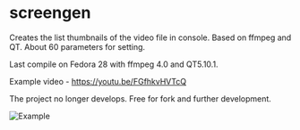 # screengen
Creates the list thumbnails of the video file in console. Based on ffmpeg and QT. About 60 parameters for setting.

Last compile on Fedora 28 with ffmpeg 4.0 and QT5.10.1.

Example video - https://youtu.be/FGfhkvHVTcQ

The project no longer develops. Free for fork and further development.

![Example](http://ipic.su/img/fs/BigBuckBunny.1528404865.jpg)
